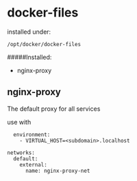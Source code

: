 # docker-files

installed under:

`/opt/docker/docker-files`

#####Installed:
- nginx-proxy


## nginx-proxy

The default proxy for all services

use with 
```
  environment:
    - VIRTUAL_HOST=<subdomain>.localhost

networks:
  default:
    external:
      name: nginx-proxy-net
```
                